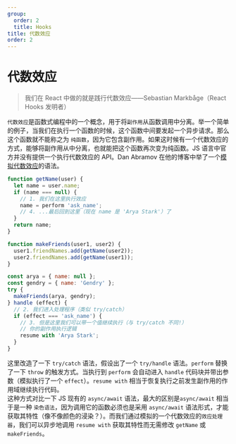 ```yaml
---
group:
  order: 2
  title: Hooks
title: 代数效应
order: 2
---
```


# 代数效应

> 我们在 React 中做的就是践行代数效应——Sebastian Markbåge（React Hooks 发明者）

`代数效应`是函数式编程中的一个概念，用于将`副作用`从函数调用中分离。举一个简单的例子，当我们在执行一个函数的时候，这个函数中间要发起一个异步请求。那么这个函数就不能称之为 `纯函数`，因为它包含副作用。如果这时候有一个代数效应的方式，能够将副作用从中分离，也就能把这个函数再次变为纯函数。JS 语言中官方并没有提供一个执行代数效应的 API。Dan Abramov 在他的博客中举了一个[模拟代数效应](https://overreacted.io/algebraic-effects-for-the-rest-of-us/)的语法。

```js
function getName(user) {
  let name = user.name;
  if (name === null) {
    // 1. 我们在这里执行效应
  	name = perform 'ask_name';
  	// 4. ...最后回到这里（现在 name 是 'Arya Stark'）了
  }
  return name;
}

function makeFriends(user1, user2) {
  user1.friendNames.add(getName(user2));
  user2.friendNames.add(getName(user1));
}

const arya = { name: null };
const gendry = { name: 'Gendry' };
try {
  makeFriends(arya, gendry);
} handle (effect) {
  // 2. 我们进入处理程序（类似 try/catch）
  if (effect === 'ask_name') {
    // 3. 但是这里我们可以带一个值继续执行（与 try/catch 不同!）
    // 你的副作用执行逻辑
  	resume with 'Arya Stark';
  }
}
```

这里改造了一下 `try/catch` 语法，假设出了一个 `try/handle` 语法。`perform` 替换了一下 `throw` 的触发方式。当执行到 `perform` 会自动进入 `handle` 代码块并带出参数（模拟执行了一个 `effect`）。`resume with` 相当于恢复执行之前发生副作用的作用域继续执行代码。  
这种方式对比一下 JS 现有的 `async/await` 语法，最大的区别是`async/await` 相当于是一种 `染色语法`，因为调用它的函数必须也是采用 `async/await` 语法形式，才能获取其特性（像不像颜色的浸染？）。而我们通过模拟的一个代数效应的`效应处理器`，我们可以异步地调用 `resume with` 获取其特性而无需修改 `getName` 或 `makeFriends`。
